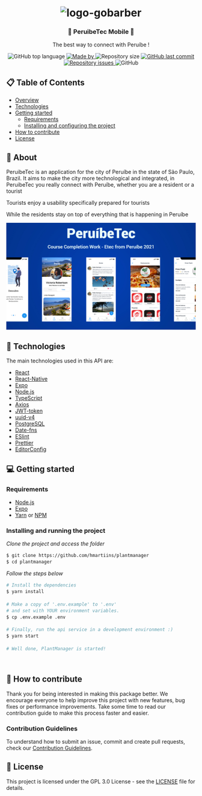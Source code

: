<h1 align="center">
  <img alt="logo-gobarber" src="https://res.cloudinary.com/hmartiins/image/upload/v1612458046/peruibetec_light_a6qaf8.png" width="200px">
</h1>

<h3 align="center">
  📱 PeruibeTec Mobile 📱
</h3>

<p align="center">The best way to connect with Peruíbe !</p>

<p align="center">
  <img alt="GitHub top language" src="https://img.shields.io/github/languages/top/PeruibeTEC/Mobile?color=%232196F3">

  <a href="https://www.linkedin.com/in/henrique-martins-5b2bb71a5/" target="_blank" rel="noopener noreferrer">
    <img alt="Made by" src="https://img.shields.io/badge/made%20by-PeruibeTec%20team-%232196F3">
  </a>

  <img alt="Repository size" src="https://img.shields.io/github/repo-size/PeruibeTEC/Mobile?color=%232196F3">

  <a href="https://github.com/PeruibeTEC/Mobile/commits/main">
    <img alt="GitHub last commit" src="https://img.shields.io/github/last-commit/PeruibeTEC/Mobile?color=%232196F3">
  </a>

  <a href="https://github.com/PeruibeTEC/Mobile/issues">
    <img alt="Repository issues" src="https://img.shields.io/github/issues/PeruibeTEC/Mobile?color=%232196F3">
  </a>

  <img alt="GitHub" src="https://img.shields.io/github/license/PeruibeTEC/Mobile?color=%232196F3">
</p>

## 📋 Table of Contents

- [Overview](#overview)
- [Technologies](#technologies)
- [Getting started](#getting-started)
  - [Requirements](#requirements)
  - [Installing and configuring the project](#Installing-and-configuring-the-project)
- [How to contribute](#how-to-contribute)
- [License](#license)

## 👀 About

PeruibeTec is an application for the city of Peruíbe in the state of São Paulo, Brazil. It aims to make the city more technological and integrated, in PeruibeTec you really connect with Peruíbe, whether you are a resident or a tourist

Tourists enjoy a usability specifically prepared for tourists

While the residents stay on top of everything that is happening in Peruíbe

<div align="center">
  <img src=".github/cover.png" width="700" /> 
</div>

## 🚀 Technologies

The main technologies used in this API are:

- [React](https://pt-br.reactjs.org/)
- [React-Native](https://reactnative.dev/)
- [Expo](https://expo.io/)
- [Node.js](https://nodejs.org/en/)
- [TypeScript](https://www.typescriptlang.org/)
- [Axios](https://github.com/axios/axios)
- [JWT-token](https://jwt.io/)
- [uuid-v4](https://github.com/thenativeweb/uuidv4/)
- [PostgreSQL](https://www.postgresql.org/)
- [Date-fns](https://date-fns.org/)
- [ESlint](https://eslint.org/)
- [Prettier](https://prettier.io/)
- [EditorConfig](https://editorconfig.org/)

## 💻 Getting started

### Requirements

- [Node.js](https://nodejs.org/en/)
- [Expo](https://expo.io/)  
- [Yarn](https://classic.yarnpkg.com/) or [NPM](https://www.npmjs.com/)


### Installing and running the project

*Clone the project and access the folder*

```bash
$ git clone https://github.com/hmartiins/plantmanager 
$ cd plantmanager
```

*Follow the steps below*

```bash
# Install the dependencies
$ yarn install

# Make a copy of '.env.example' to '.env'
# and set with YOUR environment variables.
$ cp .env.example .env

# Finally, run the api service in a development environment :)
$ yarn start

# Well done, PlantManager is started!
```
<br>

## 🤔 How to contribute

Thank you for being interested in making this package better. We encourage everyone to help improve this project with new features, bug fixes or performance improvements. Take some time to read our contribution guide to make this process faster and easier.

### Contribution Guidelines

To understand how to submit an issue, commit and create pull requests, check our [Contribution Guidelines](https://github.com/PeruibeTEC/Mobile/blob/main/.github/CONTRIBUTING.md).

## 📝 License

This project is licensed under the GPL 3.0 License - see the [LICENSE](LICENSE) file for details.
